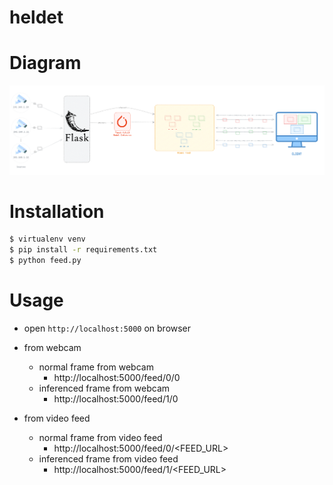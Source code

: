 # heldet

# Diagram

![diagram](diagram.png)

# Installation

```sh
$ virtualenv venv
$ pip install -r requirements.txt
$ python feed.py
```

# Usage

- open `http://localhost:5000` on browser
- from webcam

  - normal frame from webcam
    - http://localhost:5000/feed/0/0
  - inferenced frame from webcam
    - http://localhost:5000/feed/1/0

- from video feed
  - normal frame from video feed
    - http://localhost:5000/feed/0/<FEED_URL>
  - inferenced frame from video feed
    - http://localhost:5000/feed/1/<FEED_URL>
